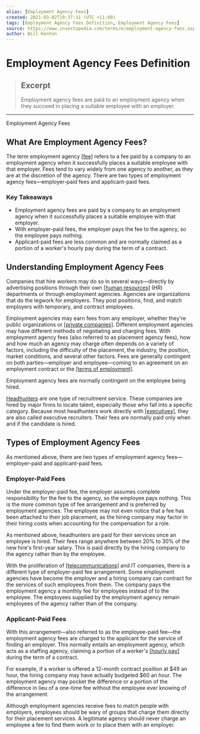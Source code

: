 ```yaml
---
alias: [Employment Agency Fees]
created: 2021-03-02T19:37:31 (UTC +11:00)
tags: [Employment Agency Fees Definition, Employment Agency Fees]
source: https://www.investopedia.com/terms/e/employment-agency-fees.asp
author: Will Kenton
---
```


# Employment Agency Fees Definition

> ## Excerpt
> Employment agency fees are paid to an employment agency when they succeed in placing a suitable employee with an employer.

---

Employment Agency Fees
## What Are Employment Agency Fees?

The term employment agency [[fee]](https://www.investopedia.com/terms/f/fee.asp) refers to a fee paid by a company to an employment agency when it successfully places a suitable employee with that employer. Fees tend to vary widely from one agency to another, as they are at the discretion of the agency. There are two types of employment agency fees—employer-paid fees and applicant-paid fees.

### Key Takeaways

-   Employment agency fees are paid by a company to an employment agency when it successfully places a suitable employee with that employer.
-   With employer-paid fees, the employer pays the fee to the agency, so the employee pays nothing.
-   Applicant-paid fees are less common and are normally claimed as a portion of a worker's hourly pay during the term of a contract.

## Understanding Employment Agency Fees

Companies that hire workers may do so in several ways—directly by advertising positions through their own [[human resources]](https://www.investopedia.com/terms/h/humanresources.asp) (HR) departments or through employment agencies. Agencies are organizations that do the legwork for employers. They post positions, find, and match employers with temporary, and contract employees.

Employment agencies may earn fees from any employer, whether they're public organizations or [[private companies]](https://www.investopedia.com/terms/p/privatecompany.asp). Different employment agencies may have different methods of negotiating and charging fees. With employment agency fees (also referred to as placement agency fees), how and how much an agency may charge often depends on a variety of factors, including the difficulty of the placement, the industry, the position, market conditions, and several other factors. Fees are generally contingent on both parties—employer and employee—coming to an agreement on an employment contract or the [[terms of employment]](https://www.investopedia.com/terms/t/terms-of-employment.asp).

Employment agency fees are normally contingent on the employee being hired.

[Headhunters](https://www.investopedia.com/terms/h/headhunter.asp) are one type of recruitment service. These companies are hired by major firms to locate talent, especially those who fall into a specific category. Because most headhunters work directly with [[executives]](https://www.investopedia.com/articles/basics/03/022803.asp), they are also called executive recruiters. Their fees are normally paid only when and if the candidate is hired.

## Types of Employment Agency Fees

As mentioned above, there are two types of employment agency fees—employer-paid and applicant-paid fees.

### Employer-Paid Fees

Under the employer-paid fee, the employer assumes complete responsibility for the fee to the agency, so the employee pays nothing. This is the more common type of fee arrangement and is preferred by employment agencies. The employee may not even notice that a fee has been attached to their job placement, as the hiring company may factor in their hiring costs when accounting for the compensation for a role.

As mentioned above, headhunters are paid for their services once an employee is hired. Their fees range anywhere between 20% to 30% of the new hire's first-year salary. This is paid directly by the hiring company to the agency rather than by the employee.

With the proliferation of [[telecommunications]](https://www.investopedia.com/ask/answers/070815/what-telecommunications-sector.asp) and IT companies, there is a different type of employer-paid fee arrangement. Some employment agencies have become the employer and a hiring company can contract for the services of such employees from them. The company pays the employment agency a monthly fee for employees instead of to the employee. The employees supplied by the employment agency remain employees of the agency rather than of the company.

### Applicant-Paid Fees

With this arrangement—also referred to as the employee-paid fee—the employment agency fees are charged to the applicant for the service of finding an employer. This normally entails an employment agency, which acts as a staffing agency, claiming a portion of a worker's [[hourly pay]](https://www.investopedia.com/articles/personal-finance/031115/salary-vs-hourly-how-benefits-laws-differ.asp) during the term of a contract.

For example, if a worker is offered a 12-month contract position at $49 an hour, the hiring company may have actually budgeted $60 an hour. The employment agency may pocket the difference or a portion of the difference in lieu of a one-time fee without the employee ever knowing of the arrangement.

Although employment agencies receive fees to match people with employers, employees should be wary of groups that charge them directly for their placement services. A legitimate agency should never charge an employee a fee to find them work or to place them with an employer.
